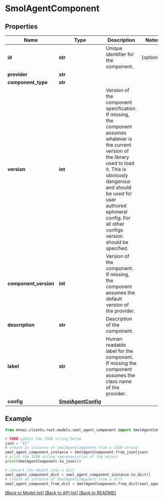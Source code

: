 # SmolAgentComponent


## Properties

Name | Type | Description | Notes
------------ | ------------- | ------------- | -------------
**id** | **str** | Unique identifier for the component. | [optional] 
**provider** | **str** |  | 
**component_type** | **str** |  | 
**version** | **int** | Version of the component specification. If missing, the component assumes whatever is the current version of the library used to load it. This is obviously dangerous and should be used for user authored ephmeral config. For all other configs version should be specified. | 
**component_version** | **int** | Version of the component. If missing, the component assumes the default version of the provider. | 
**description** | **str** | Description of the component. | 
**label** | **str** | Human readable label for the component. If missing the component assumes the class name of the provider. | 
**config** | [**SmolAgentConfig**](SmolAgentConfig.md) |  | 

## Example

```python
from mtmai.clients.rest.models.smol_agent_component import SmolAgentComponent

# TODO update the JSON string below
json = "{}"
# create an instance of SmolAgentComponent from a JSON string
smol_agent_component_instance = SmolAgentComponent.from_json(json)
# print the JSON string representation of the object
print(SmolAgentComponent.to_json())

# convert the object into a dict
smol_agent_component_dict = smol_agent_component_instance.to_dict()
# create an instance of SmolAgentComponent from a dict
smol_agent_component_from_dict = SmolAgentComponent.from_dict(smol_agent_component_dict)
```
[[Back to Model list]](../README.md#documentation-for-models) [[Back to API list]](../README.md#documentation-for-api-endpoints) [[Back to README]](../README.md)


